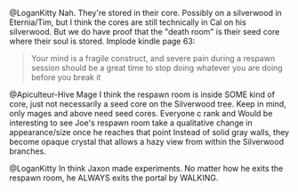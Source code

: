 @LoganKitty
Nah. They're stored in their core. Possibly on a silverwood in Eternia/Tim, but I think the cores are still technically in Cal on his silverwood. But we do have proof that the "death room" is their seed core where their soul is stored. Implode kindle page 63:  

> Your mind is a fragile construct, and severe pain during a respawn session should be a great time to stop doing whatever you are doing before you break it

@Apiculteur-Hive Mage
I think the respawn room is inside SOME kind of core, just not necessarily a seed core on the Silverwood tree. Keep in mind, only mages and above need seed cores. Everyone c rank and 
Would be interesting to see Joe's respawn room take a qualitative change in appearance/size once he reaches that point 
Instead of solid gray walls, they become opaque crystal that allows a hazy view from within the Silverwood branches.

@LoganKitty
In think Jaxon made experiments. No matter how he exits the respawn room, he ALWAYS exits the portal by WALKING.